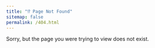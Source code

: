 ```yaml
---
title: "⁉️ Page Not Found"
sitemap: false
permalink: /404.html
---
```


Sorry, but the page you were trying to view does not exist.
